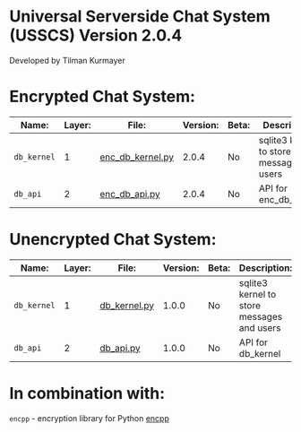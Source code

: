 # Universal Serverside Chat System (USSCS)   Version 2.0.4
Developed by Tilman Kurmayer

# Encrypted Chat System:
| Name: | Layer: | File: | Version: | Beta: | Description: |
|-------|--------|-------|----------|-------|--------------|
|  `db_kernel` | 1 | [enc_db_kernel.py](enc_db_kernel.py) | 2.0.4 | No | sqlite3 kernel to store messages and users |
| `db_api` | 2 | [enc_db_api.py](enc_db_api.py) | 2.0.4 | No | API for enc_db_kernel|

# Unencrypted Chat System:
| Name: | Layer: | File: | Version: | Beta: | Description: |
|-------|--------|-------|----------|-------|--------------|
| `db_kernel` | 1 | [db_kernel.py](db_kernel.py) | 1.0.0 | No | sqlite3 kernel to store messages and users |
| `db_api` | 2 | [db_api.py](db_api.py) | 1.0.0 | No | API for db_kernel|




# In combination with:
`encpp` - encryption library for Python [encpp](https://github.com/tchello45/encpp) 
